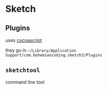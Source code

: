 # Sketch

## Plugins
uses [cocoascript](https://github.com/ccgus/CocoaScript)

they go in `~/Library/Application Support/com.bohemiancoding.sketch3/Plugins`

## `sketchtool`
command line tool
